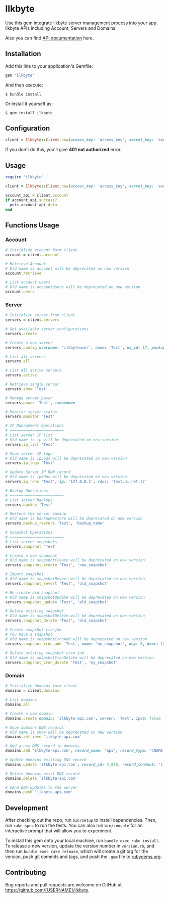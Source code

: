 # Ilkbyte

Use this gem integrate Ilkbyte server management process into your app. Ilkbyte APIs including Account, Servers and Domains. 

Also you can find [API documentation](https://apidocs.ilkbyte.com/docs/1.0/overview) here.
## Installation

Add this line to your application's Gemfile:

```ruby
gem 'ilkbyte'
```

And then execute:

    $ bundle install

Or install it yourself as:

    $ gem install ilkbyte
## Configuration

```ruby
client = Ilkbyte::Client.new(access_key: 'access_key', secret_key: 'secret_key')
```
If you don't do this, you'll give **401 not authorized** error.

## Usage

```ruby
require 'ilkbyte'

client = Ilkbyte::Client.new(access_key: 'access_key', secret_key: 'secret_key')

account_api = client.account
if account_api.success?
  puts account_api.data
end
```

## Functions Usage
### Account
```ruby
# Initialize account form client
account = client.account

# Retrieve Account
# Old name is account will be deprecated on new version
account.retrieve

# List account users
# Old name is accountUsers will be deprecated on new version
account.users

```
### Server
```ruby
# Initialize server from client
servers = client.servers

# Get available server configurations
servers.create

# Create a new server
servers.config username: 'ilkbyteuser', name: 'Test', os_id: 17, package_id: 5, sshkey: 'ssh-rsa'

# List all servers
servers.all

# List all active servers
servers.active

# Retrieve single server
servers.show 'Test'

# Manage server power
servers.power 'Test', :shutdown

# Monitor server status
servers.monitor 'Test'

# IP Management Operations
# ========================
# List server IP list
# Old name is ip will be deprecated on new version
servers.ip_list 'Test'

# Show server IP logs
# Old name is ipLogs will be deprecated on new version
servers.ip_logs 'Test'

# Update Server IP RDN record
# Old name is ipRdns will be deprecated on new version
servers.ip_rdns 'Test', ip: '127.0.0.1', rdns: 'test.ni.net.tr'

# Backup Operations
# ========================
# List server backups
servers.backup 'Test'

# Restore the server backup
# Old name is backupRestore will be deprecated on new version
servers.backup_restore 'Test', 'backup_name'

# Snapshot Operations
# ========================
# List server snapshots
servers.snapshot 'Test'

# Create a new snapshot
# Old name is snapshotCreate will be deprecated on new version
servers.snapshot_create 'Test', 'new_snapshot'

# Import snapshot
# Old name is snapshotRevert will be deprecated on new version
servers.snapshot_revert 'Test', 'old_snapshot'

# Re-create old snapshot
# Old name is snapshotUpdate will be deprecated on new version
servers.snapshot_update 'Test', 'old_snapshot'

# Delete existing snapshot
# Old name is snapshotDelete will be deprecated on new version
servers.snapshot_delete 'Test', 'old_snapshot'

# Create snapshot cronjob
# You have a snapshot
# Old name is snapshotCronAdd will be deprecated on new version
servers.snapshot_cron_add 'Test', name: 'my_snapshot', day: 0, hour: 12, min: 0
  
# Delete existing snapshot cron job
# Old name is snapshotCronDelete will be deprecated on new version
servers.snapshot_cron_delete 'Test', 'my_snapshot'
```
### Domain
```ruby
# Initialize domains form client
domains = client.domains

# List domains
domains.all

# Create a new domain
domains.create domain: 'ilkbyte-api.com', server: 'Test', ipv6: false

# Show domains DNS records
# Old name is show will be deprecated on new version
domains.retrieve 'ilkbyte-api.com'

# Add a new DNS record to domains
domains.add 'ilkbyte-api.com', record_name: 'api', record_type: 'CNAME', record_content: 'ilkbyte-api.com'

# Update domains existing DNS record
domains.update 'ilkbyte-api.com', record_id: 4_068, record_content: 'ilkbyte-dns.com'

# Delete domains exist DNS record 
domains.delete 'ilkbyte-api.com'

# Send DNS updates to the server
domains.push 'ilkbyte-api.com'
```
## Development

After checking out the repo, run `bin/setup` to install dependencies. Then, run `rake spec` to run the tests. You can also run `bin/console` for an interactive prompt that will allow you to experiment.

To install this gem onto your local machine, run `bundle exec rake install`. To release a new version, update the version number in `version.rb`, and then run `bundle exec rake release`, which will create a git tag for the version, push git commits and tags, and push the `.gem` file to [rubygems.org](https://rubygems.org).

## Contributing

Bug reports and pull requests are welcome on GitHub at https://github.com/[USERNAME]/ilkbyte.

